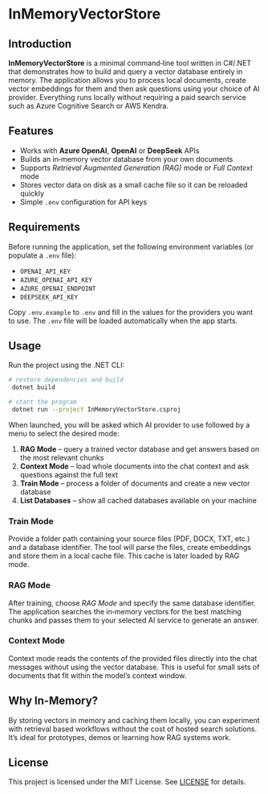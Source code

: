 # InMemoryVectorStore

## Introduction

**InMemoryVectorStore** is a minimal command‑line tool written in C#/.NET that demonstrates how to build and query a vector database entirely in memory. The application allows you to process local documents, create vector embeddings for them and then ask questions using your choice of AI provider. Everything runs locally without requiring a paid search service such as Azure Cognitive Search or AWS Kendra.

## Features

- Works with **Azure OpenAI**, **OpenAI** or **DeepSeek** APIs
- Builds an in‑memory vector database from your own documents
- Supports *Retrieval Augmented Generation (RAG)* mode or *Full Context* mode
- Stores vector data on disk as a small cache file so it can be reloaded quickly
- Simple `.env` configuration for API keys

## Requirements

Before running the application, set the following environment variables (or populate a `.env` file):

- `OPENAI_API_KEY`
- `AZURE_OPENAI_API_KEY`
- `AZURE_OPENAI_ENDPOINT`
- `DEEPSEEK_API_KEY`

Copy `.env.example` to `.env` and fill in the values for the providers you want to use. The `.env` file will be loaded automatically when the app starts.

## Usage

Run the project using the .NET CLI:

```bash
# restore dependencies and build
 dotnet build

# start the program
 dotnet run --project InMemoryVectorStore.csproj
```

When launched, you will be asked which AI provider to use followed by a menu to select the desired mode:

1. **RAG Mode** – query a trained vector database and get answers based on the most relevant chunks
2. **Context Mode** – load whole documents into the chat context and ask questions against the full text
3. **Train Mode** – process a folder of documents and create a new vector database
4. **List Databases** – show all cached databases available on your machine

### Train Mode

Provide a folder path containing your source files (PDF, DOCX, TXT, etc.) and a database identifier. The tool will parse the files, create embeddings and store them in a local cache file. This cache is later loaded by RAG mode.

### RAG Mode

After training, choose *RAG Mode* and specify the same database identifier. The application searches the in‑memory vectors for the best matching chunks and passes them to your selected AI service to generate an answer.

### Context Mode

Context mode reads the contents of the provided files directly into the chat messages without using the vector database. This is useful for small sets of documents that fit within the model’s context window.

## Why In-Memory?

By storing vectors in memory and caching them locally, you can experiment with retrieval based workflows without the cost of hosted search solutions. It’s ideal for prototypes, demos or learning how RAG systems work.

## License

This project is licensed under the MIT License. See [LICENSE](LICENSE) for details.

